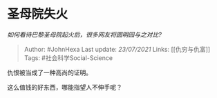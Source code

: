 # 圣母院失火
*如何看待巴黎圣母院起火后，很多网友将圆明园与之对比?*

> Author: #JohnHexa
Last update: *23/07/2021* 
Links: [[仇穷与仇富]]
Tags: #社会科学Social-Science 

 
仇恨被当成了一种高尚的证明。

这么值钱的好东西，哪能指望人不伸手呢？



